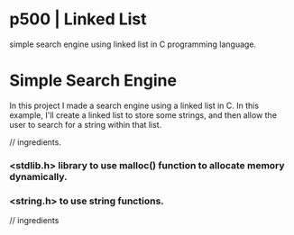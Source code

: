 # p500 | Linked List
simple search engine using linked list in C programming language.

# Simple Search Engine

In this project I made a search engine using a linked list in C. In this example, I'll create a linked list to store some strings, and then allow the user to search for a string within that list.

// ingredients.
### <stdlib.h> library to use malloc() function to allocate memory dynamically.
### <string.h> to use string functions.
// ingredients
